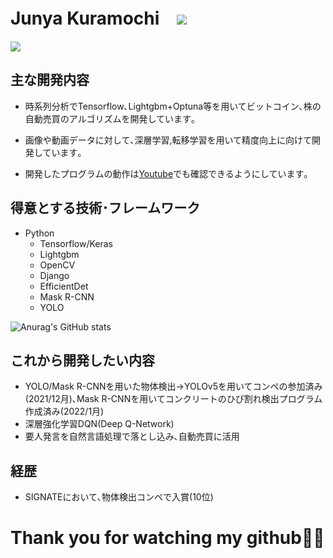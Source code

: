 # Junya Kuramochi　![](https://komarev.com/ghpvc/?username=JUNYA-727)


![](https://github-profile-summary-cards.vercel.app/api/cards/profile-details?username=JUNYA-727&theme=monokai)

## 主な開発内容
- 時系列分析でTensorflow､Lightgbm+Optuna等を用いてビットコイン､株の自動売買のアルゴリズムを開発しています｡

- 画像や動画データに対して､深層学習,転移学習を用いて精度向上に向けて開発しています｡

- 開発したプログラムの動作は[Youtube](https://www.youtube.com/watch?v=iYd_ez8LPas&ab_channel=KuramochiJunya)でも確認できるようにしています｡

## 得意とする技術･フレームワーク
- Python
  - Tensorflow/Keras
  - Lightgbm
  - OpenCV
  - Django
  - EfficientDet
  - Mask R-CNN
  - YOLO

![Anurag's GitHub stats](https://github-readme-stats.vercel.app/api?username=JUNYA-727&show_icons=true&theme=monokai)


## これから開発したい内容
- YOLO/Mask R-CNNを用いた物体検出→YOLOv5を用いてコンペの参加済み(2021/12月)､Mask R-CNNを用いてコンクリートのひび割れ検出プログラム作成済み(2022/1月)
- 深層強化学習DQN(Deep Q-Network)
- 要人発言を自然言語処理で落とし込み､自動売買に活用

## 経歴
- SIGNATEにおいて､物体検出コンペで入賞(10位)

# Thank you for watching my github🙇‍♂️
